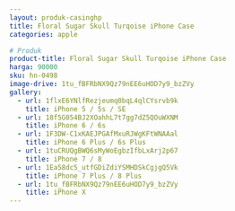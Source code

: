 ```yaml
---
layout: produk-casinghp
title: Floral Sugar Skull Turqoise iPhone Case
categories: apple

# Produk
product-title: Floral Sugar Skull Turqoise iPhone Case
harga: 90000
sku: hn-0498
image-drive: 1tu_fBFRbNX9Qz79nEE6uHOD7y9_bzZVy
gallery:
  - url: 1flxE6YNlfRezjeumq0bqL4qlCYsrvb9k
    title: iPhone 5 / 5s / SE
  - url: 18f5G054BJ2XOahhL7t7gg7dZ5QOuWXNM
    title: iPhone 6 / 6s
  - url: 1F3DW-C1xKAEJPGAfMxuRJWgKFtWNAAal
    title: iPhone 6 Plus / 6s Plus
  - url: 1tuCRUQgBWQ6sMyWoEgbzIfbLxArj2p67
    title: iPhone 7 / 8
  - url: 1Ea58dc5_utfGDiZdiYSMHDSkCgjgQ5Vk
    title: iPhone 7 Plus / 8 Plus
  - url: 1tu_fBFRbNX9Qz79nEE6uHOD7y9_bzZVy
    title: iPhone X
---
```

